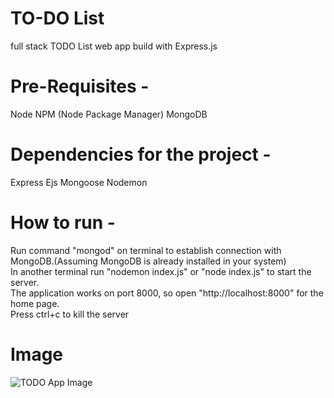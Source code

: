 # TO-DO List 
full stack TODO List web app build with Express.js


# Pre-Requisites - 
Node NPM (Node Package Manager) MongoDB

# Dependencies for the project - 
Express Ejs Mongoose Nodemon

# How to run - 
Run command "mongod" on terminal to establish connection with MongoDB.(Assuming MongoDB is already installed in your system) <br/>
In another terminal run "nodemon index.js" or "node index.js" to start the server. <br/>
The application works on port 8000, so open "http://localhost:8000" for the home page. <br/>
Press ctrl+c to kill the server <br/>

# Image
![TODO App Image](https://user-images.githubusercontent.com/51307355/85714548-27963c00-b708-11ea-8a9c-69367d1d546b.PNG)
